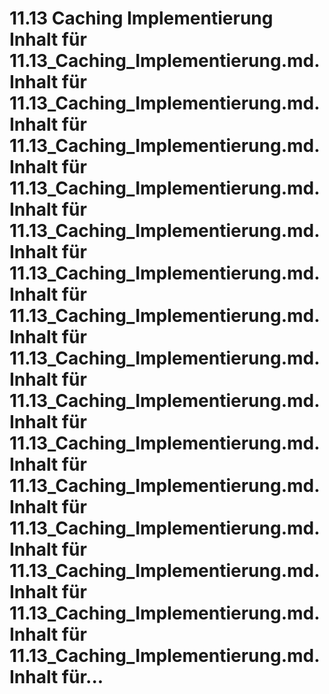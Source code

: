 # 11.13 Caching Implementierung Inhalt für 11.13_Caching_Implementierung.md. Inhalt für 11.13_Caching_Implementierung.md. Inhalt für 11.13_Caching_Implementierung.md. Inhalt für 11.13_Caching_Implementierung.md. Inhalt für 11.13_Caching_Implementierung.md. Inhalt für 11.13_Caching_Implementierung.md. Inhalt für 11.13_Caching_Implementierung.md. Inhalt für 11.13_Caching_Implementierung.md. Inhalt für 11.13_Caching_Implementierung.md. Inhalt für 11.13_Caching_Implementierung.md. Inhalt für 11.13_Caching_Implementierung.md. Inhalt für 11.13_Caching_Implementierung.md. Inhalt für 11.13_Caching_Implementierung.md. Inhalt für 11.13_Caching_Implementierung.md. Inhalt für 11.13_Caching_Implementierung.md. Inhalt für...